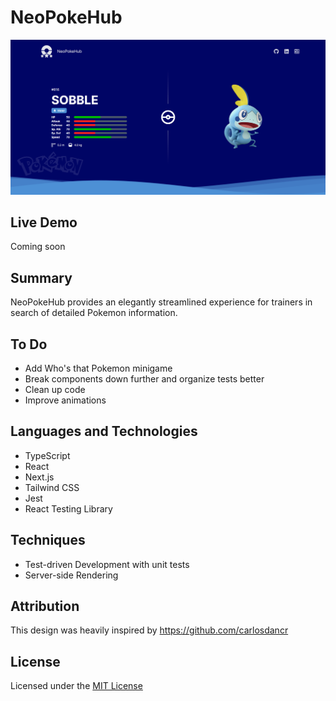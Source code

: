 # NeoPokeHub

<img width="800" src="./public/NeoPokeHub.png" alt="NeoPokeHub's homepage image">

## Live Demo

Coming soon

## Summary

NeoPokeHub provides an elegantly streamlined experience for trainers in search of detailed Pokemon information.

## To Do

- Add Who's that Pokemon minigame
- Break components down further and organize tests better
- Clean up code
- Improve animations

## Languages and Technologies

- TypeScript
- React
- Next.js
- Tailwind CSS
- Jest
- React Testing Library

## Techniques

- Test-driven Development with unit tests
- Server-side Rendering

## Attribution

This design was heavily inspired by https://github.com/carlosdancr

## License

Licensed under the [MIT License](LICENSE)
